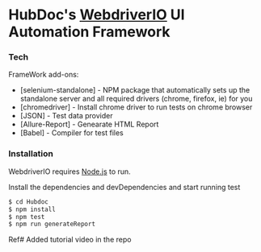 # HubDoc's [WebdriverIO](https://webdriver.io/) UI Automation Framework

### Tech

FrameWork add-ons:

* [selenium-standalone] - NPM package that automatically sets up the standalone server and all required drivers (chrome, firefox, ie) for you
* [chromedriver] - Install chrome driver to run tests on chrome browser 
* [JSON] - Test data provider
* [Allure-Report] - Genearate HTML Report
* [Babel] - Compiler for test files

### Installation

WebdriverIO requires [Node.js](https://nodejs.org/en/download/) to run.

Install the dependencies and devDependencies and start running test

```sh
$ cd Hubdoc
$ npm install
$ npm test
$ npm run generateReport
```
Ref# Added tutorial video in the repo
